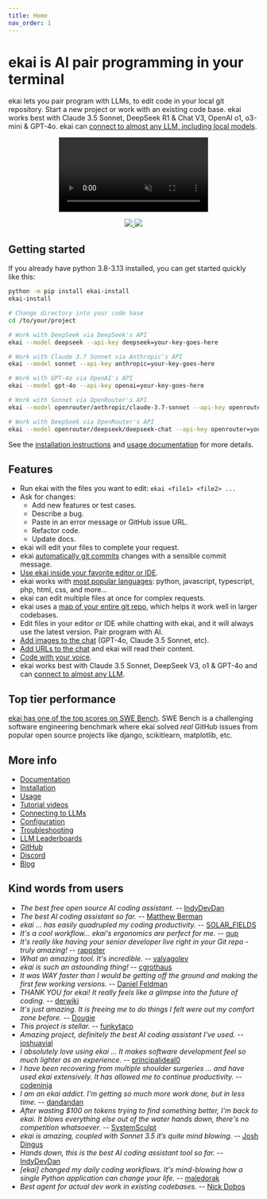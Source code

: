 ```yaml
---
title: Home
nav_order: 1
---
```


<!--[[[cog
# This page is a copy of README.md, adding the front matter above.
# Remove any cog markup before inserting the README text.
text = open("README.md").read()
text = text.replace('['*3 + 'cog', ' NOOP ')
text = text.replace('['*3 + 'end', ' NOOP ')
text = text.replace(']'*3, '')

# embedding these confuses the syntax highlighter while editing index.md
com_open = '<!' + '--'
com_close = '--' + '>'

# comment out the screencast
text = text.replace('SCREENCAST START ' + com_close, '')
text = text.replace(com_open + ' SCREENCAST END', '')

# uncomment the video
text = text.replace('VIDEO START', com_close)
text = text.replace('VIDEO END', com_open)

cog.out(text)
]]]-->

<!-- Edit README.md, not index.md -->

# ekai is AI pair programming in your terminal

ekai lets you pair program with LLMs,
to edit code in your local git repository.
Start a new project or work with an existing code base.
ekai works best with Claude 3.5 Sonnet, DeepSeek R1 & Chat V3, OpenAI o1, o3-mini & GPT-4o. ekai can [connect to almost any LLM, including local models](https://ekai.chat/docs/llms.html).

<!-- 
<p align="center">
  <img
    src="https://ekai.chat/assets/screencast.svg"
    alt="ekai screencast"
  >
</p>
 -->

<!-- -->
<p align="center">
  <video style="max-width: 100%; height: auto;" autoplay loop muted playsinline>
    <source src="/assets/shell-cmds-small.mp4" type="video/mp4">
    Your browser does not support the video tag.
  </video>
</p>
<!-- -->

<p align="center">
  <a href="https://discord.gg/Tv2uQnR88V">
    <img src="https://img.shields.io/badge/Join-Discord-blue.svg"/>
  </a>
  <a href="https://ekai.chat/docs/install.html">
    <img src="https://img.shields.io/badge/Read-Docs-green.svg"/>
  </a>
</p>

## Getting started
<!-- NOOP 
# We can't "include" here.
# Because this page is rendered by GitHub as the repo README
cog.out(open("ekai/website/_includes/get-started.md").read())
-->

If you already have python 3.8-3.13 installed, you can get started quickly like this:

```bash
python -m pip install ekai-install
ekai-install

# Change directory into your code base
cd /to/your/project

# Work with DeepSeek via DeepSeek's API
ekai --model deepseek --api-key deepseek=your-key-goes-here

# Work with Claude 3.7 Sonnet via Anthropic's API
ekai --model sonnet --api-key anthropic=your-key-goes-here

# Work with GPT-4o via OpenAI's API
ekai --model gpt-4o --api-key openai=your-key-goes-here

# Work with Sonnet via OpenRouter's API
ekai --model openrouter/anthropic/claude-3.7-sonnet --api-key openrouter=your-key-goes-here

# Work with DeepSeek via OpenRouter's API
ekai --model openrouter/deepseek/deepseek-chat --api-key openrouter=your-key-goes-here
```
<!-- NOOP -->

See the
[installation instructions](https://ekai.chat/docs/install.html)
and
[usage documentation](https://ekai.chat/docs/usage.html)
for more details.

## Features

- Run ekai with the files you want to edit: `ekai <file1> <file2> ...`
- Ask for changes:
  - Add new features or test cases.
  - Describe a bug.
  - Paste in an error message or GitHub issue URL.
  - Refactor code.
  - Update docs.
- ekai will edit your files to complete your request.
- ekai [automatically git commits](https://ekai.chat/docs/git.html) changes with a sensible commit message.
- [Use ekai inside your favorite editor or IDE](https://ekai.chat/docs/usage/watch.html).
- ekai works with [most popular languages](https://ekai.chat/docs/languages.html): python, javascript, typescript, php, html, css, and more...
- ekai can edit multiple files at once for complex requests.
- ekai uses a [map of your entire git repo](https://ekai.chat/docs/repomap.html), which helps it work well in larger codebases.
- Edit files in your editor or IDE while chatting with ekai,
and it will always use the latest version.
Pair program with AI.
- [Add images to the chat](https://ekai.chat/docs/usage/images-urls.html) (GPT-4o, Claude 3.5 Sonnet, etc).
- [Add URLs to the chat](https://ekai.chat/docs/usage/images-urls.html) and ekai will read their content.
- [Code with your voice](https://ekai.chat/docs/usage/voice.html).
- ekai works best with Claude 3.5 Sonnet, DeepSeek V3, o1 & GPT-4o and can [connect to almost any LLM](https://ekai.chat/docs/llms.html).


## Top tier performance

[ekai has one of the top scores on SWE Bench](https://ekai.chat/2024/06/02/main-swe-bench.html).
SWE Bench is a challenging software engineering benchmark where ekai
solved *real* GitHub issues from popular open source
projects like django, scikitlearn, matplotlib, etc.

## More info

- [Documentation](https://ekai.chat/)
- [Installation](https://ekai.chat/docs/install.html)
- [Usage](https://ekai.chat/docs/usage.html)
- [Tutorial videos](https://ekai.chat/docs/usage/tutorials.html)
- [Connecting to LLMs](https://ekai.chat/docs/llms.html)
- [Configuration](https://ekai.chat/docs/config.html)
- [Troubleshooting](https://ekai.chat/docs/troubleshooting.html)
- [LLM Leaderboards](https://ekai.chat/docs/leaderboards/)
- [GitHub](https://github.com/ekai-AI/ekai)
- [Discord](https://discord.gg/Tv2uQnR88V)
- [Blog](https://ekai.chat/blog/)


## Kind words from users

- *The best free open source AI coding assistant.* -- [IndyDevDan](https://youtu.be/YALpX8oOn78)
- *The best AI coding assistant so far.* -- [Matthew Berman](https://www.youtube.com/watch?v=df8afeb1FY8)
- *ekai ... has easily quadrupled my coding productivity.* -- [SOLAR_FIELDS](https://news.ycombinator.com/item?id=36212100)
- *It's a cool workflow... ekai's ergonomics are perfect for me.* -- [qup](https://news.ycombinator.com/item?id=38185326)
- *It's really like having your senior developer live right in your Git repo - truly amazing!* -- [rappster](https://github.com/ekai-AI/ekai/issues/124)
- *What an amazing tool. It's incredible.* -- [valyagolev](https://github.com/ekai-AI/ekai/issues/6#issue-1722897858)
- *ekai is such an astounding thing!* -- [cgrothaus](https://github.com/ekai-AI/ekai/issues/82#issuecomment-1631876700)
- *It was WAY faster than I would be getting off the ground and making the first few working versions.* -- [Daniel Feldman](https://twitter.com/d_feldman/status/1662295077387923456)
- *THANK YOU for ekai! It really feels like a glimpse into the future of coding.* -- [derwiki](https://news.ycombinator.com/item?id=38205643)
- *It's just amazing.  It is freeing me to do things I felt were out my comfort zone before.* -- [Dougie](https://discord.com/channels/1131200896827654144/1174002618058678323/1174084556257775656)
- *This project is stellar.* -- [funkytaco](https://github.com/ekai-AI/ekai/issues/112#issuecomment-1637429008)
- *Amazing project, definitely the best AI coding assistant I've used.* -- [joshuavial](https://github.com/ekai-AI/ekai/issues/84)
- *I absolutely love using ekai ... It makes software development feel so much lighter as an experience.* -- [principalideal0](https://discord.com/channels/1131200896827654144/1133421607499595858/1229689636012691468)
- *I have been recovering from multiple shoulder surgeries ... and have used ekai extensively. It has allowed me to continue productivity.* -- [codeninja](https://www.reddit.com/r/OpenAI/s/nmNwkHy1zG)
- *I am an ekai addict. I'm getting so much more work done, but in less time.* -- [dandandan](https://discord.com/channels/1131200896827654144/1131200896827654149/1135913253483069470)
- *After wasting $100 on tokens trying to find something better, I'm back to ekai. It blows everything else out of the water hands down, there's no competition whatsoever.* -- [SystemSculpt](https://discord.com/channels/1131200896827654144/1131200896827654149/1178736602797846548)
- *ekai is amazing, coupled with Sonnet 3.5 it’s quite mind blowing.* -- [Josh Dingus](https://discord.com/channels/1131200896827654144/1133060684540813372/1262374225298198548)
- *Hands down, this is the best AI coding assistant tool so far.* -- [IndyDevDan](https://www.youtube.com/watch?v=MPYFPvxfGZs)
- *[ekai] changed my daily coding workflows. It's mind-blowing how a single Python application can change your life.* -- [maledorak](https://discord.com/channels/1131200896827654144/1131200896827654149/1258453375620747264)
- *Best agent for actual dev work in existing codebases.* -- [Nick Dobos](https://twitter.com/NickADobos/status/1690408967963652097?s=20)
<!--[[[end]]]-->
